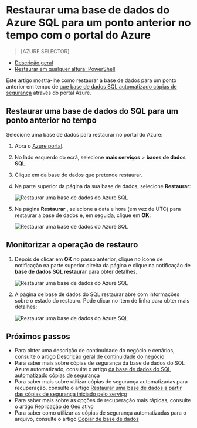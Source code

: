 <properties
    pageTitle="Restaurar uma base de dados do Azure SQL para um ponto anterior no tempo (Azure portal) | Microsoft Azure"
    description="Restaure uma base de dados do Azure SQL para um ponto anterior no tempo."
    services="sql-database"
    documentationCenter=""
    authors="stevestein"
    manager="jhubbard"
    editor=""/>

<tags
    ms.service="sql-database"
    ms.devlang="NA"
    ms.date="10/18/2016"
    ms.author="sstein"
    ms.workload="NA"
    ms.topic="article"
    ms.tgt_pltfrm="NA"/>


# <a name="restore-an-azure-sql-database-to-a-previous-point-in-time-with-the-azure-portal"></a>Restaurar uma base de dados do Azure SQL para um ponto anterior no tempo com o portal do Azure


> [AZURE.SELECTOR]
- [Descrição geral](sql-database-recovery-using-backups.md)
- [Restaurar em qualquer altura: PowerShell](sql-database-point-in-time-restore-powershell.md)

Este artigo mostra-lhe como restaurar a base de dados para um ponto anterior em tempo de [que base de dados SQL automatizado cópias de segurança](sql-database-automated-backups.md) através do portal Azure.

## <a name="restore-a-sql-database-to-a-previous-point-in-time"></a>Restaurar uma base de dados do SQL para um ponto anterior no tempo

Selecione uma base de dados para restaurar no portal do Azure:

1.  Abra o [Azure portal](https://portal.azure.com).
2.  No lado esquerdo do ecrã, selecione **mais serviços** > **bases de dados SQL**.
3.  Clique em da base de dados que pretende restaurar.
4.  Na parte superior da página da sua base de dados, selecione **Restaurar**:

    ![Restaurar uma base de dados do Azure SQL](./media/sql-database-point-in-time-restore-portal/restore.png)

5.  Na página **Restaurar** , selecione a data e hora (em vez de UTC) para restaurar a base de dados e, em seguida, clique em **OK**:

    ![Restaurar uma base de dados do Azure SQL](./media/sql-database-point-in-time-restore-portal/restore-details.png)

## <a name="monitor-the-restore-operation"></a>Monitorizar a operação de restauro

1. Depois de clicar em **OK** no passo anterior, clique no ícone de notificação na parte superior direita da página e clique na notificação de **base de dados SQL restaurar** para obter detalhes.

    ![Restaurar uma base de dados do Azure SQL](./media/sql-database-point-in-time-restore-portal/notification-icon.png)

2. A página de base de dados do SQL restaurar abre com informações sobre o estado do restauro. Pode clicar no item de linha para obter mais detalhes:

    ![Restaurar uma base de dados do Azure SQL](./media/sql-database-point-in-time-restore-portal/inprogress.png)

 

## <a name="next-steps"></a>Próximos passos

- Para obter uma descrição de continuidade do negócio e cenários, consulte o artigo [Descrição geral de continuidade do negócio](sql-database-business-continuity.md)
- Para saber mais sobre cópias de segurança da base de dados do SQL Azure automatizado, consulte o artigo [da base de dados do SQL automatizado cópias de segurança](sql-database-automated-backups.md)
- Para saber mais sobre utilizar cópias de segurança automatizadas para recuperação, consulte o artigo [Restaurar uma base de dados a partir das cópias de segurança iniciado pelo serviço](sql-database-recovery-using-backups.md)
- Para saber mais sobre as opções de recuperação mais rápidas, consulte o artigo [Replicação de Geo ativo](sql-database-geo-replication-overview.md)  
- Para saber como utilizar as cópias de segurança automatizadas para o arquivo, consulte o artigo [Copiar de base de dados](sql-database-copy.md)
